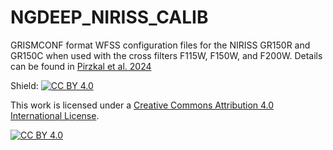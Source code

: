 # NGDEEP_NIRISS_CALIB
GRISMCONF format WFSS configuration files for the NIRISS GR150R and GR150C when used with the cross filters F115W, F150W, and F200W.
Details can be found in <a href="https://arxiv.org/abs/2312.09972">Pirzkal et al. 2024</a>

Shield: [![CC BY 4.0][cc-by-shield]][cc-by]

This work is licensed under a
[Creative Commons Attribution 4.0 International License][cc-by].

[![CC BY 4.0][cc-by-image]][cc-by]

[cc-by]: http://creativecommons.org/licenses/by/4.0/
[cc-by-image]: https://i.creativecommons.org/l/by/4.0/88x31.png
[cc-by-shield]: https://img.shields.io/badge/License-CC%20BY%204.0-lightgrey.svg
